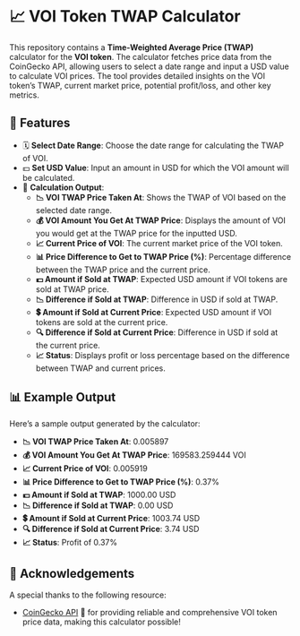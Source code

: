 # 📈 VOI Token TWAP Calculator

This repository contains a **Time-Weighted Average Price (TWAP)** calculator for the **VOI token**. The calculator fetches price data from the CoinGecko API, allowing users to select a date range and input a USD value to calculate VOI prices. The tool provides detailed insights on the VOI token’s TWAP, current market price, potential profit/loss, and other key metrics.

## 🌟 Features

- 🗓️ **Select Date Range**: Choose the date range for calculating the TWAP of VOI.
- 💵 **Set USD Value**: Input an amount in USD for which the VOI amount will be calculated.
- 🧮 **Calculation Output**:
  - **📉 VOI TWAP Price Taken At**: Shows the TWAP of VOI based on the selected date range.
  - **💰 VOI Amount You Get At TWAP Price**: Displays the amount of VOI you would get at the TWAP price for the inputted USD.
  - **📈 Current Price of VOI**: The current market price of the VOI token.
  - **📊 Price Difference to Get to TWAP Price (%)**: Percentage difference between the TWAP price and the current price.
  - **💵 Amount if Sold at TWAP**: Expected USD amount if VOI tokens are sold at TWAP price.
  - **📉 Difference if Sold at TWAP**: Difference in USD if sold at TWAP.
  - **💲 Amount if Sold at Current Price**: Expected USD amount if VOI tokens are sold at the current price.
  - **🔍 Difference if Sold at Current Price**: Difference in USD if sold at the current price.
  - **📈 Status**: Displays profit or loss percentage based on the difference between TWAP and current prices.

## 📊 Example Output

Here’s a sample output generated by the calculator:

- **📉 VOI TWAP Price Taken At**: 0.005897
- **💰 VOI Amount You Get At TWAP Price**: 169583.259444 VOI
- **📈 Current Price of VOI**: 0.005919
- **📊 Price Difference to Get to TWAP Price (%)**: 0.37%
- **💵 Amount if Sold at TWAP**: 1000.00 USD
- **📉 Difference if Sold at TWAP**: 0.00 USD
- **💲 Amount if Sold at Current Price**: 1003.74 USD
- **🔍 Difference if Sold at Current Price**: 3.74 USD
- **📈 Status**: Profit of 0.37%

## 🙏 Acknowledgements

A special thanks to the following resource:

- [CoinGecko API](https://www.coingecko.com/en/api) 🦎 for providing reliable and comprehensive VOI token price data, making this calculator possible!

